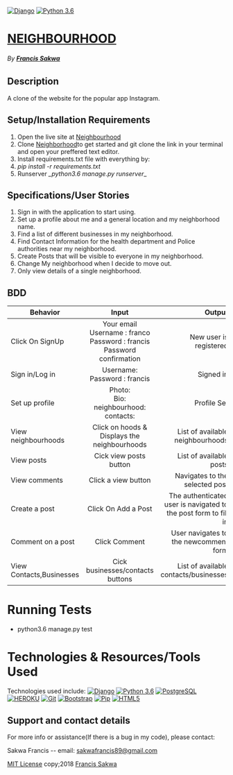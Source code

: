 [![Django](https://img.shields.io/badge/django-1.11-green.svg)](https://www.djangoproject.com/)
[![Python 3.6](https://img.shields.io/badge/python-3.6-yellow.svg)](https://www.python.org/downloads/release/python-360/)

# [NEIGHBOURHOOD](https://github.com/FrancisSakwa89/Neighbourhood.git/)
###### By **[Francis Sakwa](https://github.com/FrancisSakwa89)**
## Description
A clone of the website for the popular  app Instagram.


## Setup/Installation Requirements
1. Open the live site at [Neighbourhood](https://neigh-app7.herokuapp.com/)
2.  Clone [Neighborhood](https://github.com/FrancisSakwa89/Neighbourhood)to get started and git clone the link in your terminal and open your preffered text editor.
3. Install requirements.txt file with everything by:
4. _*pip install -r requirements.txt*_
5. Runserver *_python3.6 manage.py runserver*_

## Specifications/User Stories
1. Sign in with the application to start using.
2. Set up a profile about me and a general location and my neighborhood name.
3. Find a list of different businesses in my neighborhood.
4. Find Contact Information for the health department and Police authorities near my            neighborhood.
5. Create Posts that will be visible to everyone in my neighborhood.
6. Change My neighborhood when I decide to move out.
7. Only view details of a single neighborhood.

## BDD
| Behavior        | Input           | Output  |
| ------------- |:----------------------------:| -----:|
| Click On SignUp | Your email  <br> Username : franco <br> Password : francis <br> Password confirmation | New user is registered |
| Sign in/Log in |Username: <br> Password : francis | Signed in |
| Set up profile |Photo: <br> Bio: <br> neighbourhood: <br> contacts: | Profile Set |
| View neighbourhoods | Click on hoods  & Displays the neighbourhoods | List of available neighbourhoods |
| View posts | Cick view posts button | List of available posts |
| View comments | Click a view button | Navigates to the selected post |
| Create a post |Click On Add a  Post | The authenticated user is navigated to the post form to fill in |
| Comment on a post |Click Comment | User navigates to the newcomment form  |
| View Contacts,Businesses | Cick businesses/contacts buttons | List of available contacts/businesses |


# Running Tests
* python3.6 manage.py test


# Technologies & Resources/Tools Used
Technologies used include:
[![Django](https://img.shields.io/badge/django-1.11-skyblue.svg)](https://www.djangoproject.com/)
[![Python 3.6](https://img.shields.io/badge/python-3.6-lightblue.svg)](https://www.python.org/downloads/release/python-360/)
[![PostgreSQL](https://img.shields.io/badge/postgreSQL-11.1-darkblue.svg)](https://www.postgresql.org/)
[![HEROKU](https://img.shields.io/badge/heroku-v24-%239E7CC1.svg)](https://devcenter.heroku.com/articles/heroku-cli)
[![Git](https://img.shields.io/badge/git-2.17.1-rgb(245%2C%2077%2C%2039).svg)](https://git-scm.com/)
[![Bootstrap](https://img.shields.io/badge/bootstrap-4.0.0-purple.svg)](https://getbootstrap.com/)
[![Pip](https://img.shields.io/badge/pypi-v18.1-black.svg)](https://pypi.org/project/pip/)
[![HTML5](https://img.shields.io/badge/html-html5-e34f26.svg)](https://www.w3schools.com/html/html5_intro.asp)


## Support and contact details
For more info or assistance(If there is a bug in my code), please contact:

Sakwa Francis -- email: sakwafrancis89@gmail.com

[MIT License](https://choosealicense.com/licenses/mit/#) copy;2018 [Francis Sakwa](https://github.com/FrancisSakwa89/)